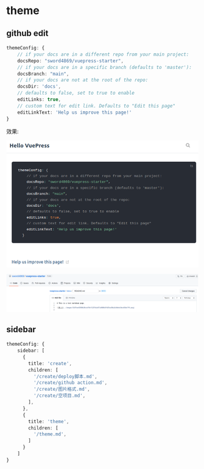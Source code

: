 
# theme

## github edit
```ts
themeConfig: {
    // if your docs are in a different repo from your main project:
    docsRepo: "sword4869/vuepress-starter",
    // if your docs are in a specific branch (defaults to 'master'):
    docsBranch: "main",
    // if your docs are not at the root of the repo:
    docsDir: 'docs',
    // defaults to false, set to true to enable
    editLinks: true,
    // custom text for edit link. Defaults to "Edit this page"
    editLinkText: 'Help us improve this page!'
}
```
效果:

![picture 1](../images/adae92a53549c0e6f4a9b5094e78c466f87c99bd57641f07e93317ab82274b9d.png)
 
![picture 2](../images/321b27a8bc06a3bfa3cff2c58e8c45e7ffc59c4881d5244fb13cf3d6382c161c.png)  

## sidebar

```ts
themeConfig: {
    sidebar: [
      {
        title: 'create',
        children: [
          '/create/deploy脚本.md',
          '/create/github action.md',
          '/create/图片格式.md',
          '/create/空项目.md',
        ],
      },
      {
        title: 'theme',
        children: [
          '/theme.md',
        ]
      }
    ]
}
```